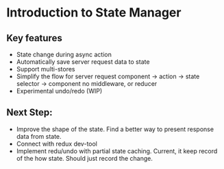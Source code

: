 # Introduction to State Manager

## Key features
* State change during async action
* Automatically save server request data to state
* Support multi-stores
* Simplify the flow for server request
  component -> action -> state selector -> component
  no middleware, or reducer
* Experimental undo/redo (WIP)

## Next Step:
* Improve the shape of the state. Find a better way to present response data from state.
* Connect with redux dev-tool
* Implement redu/undo with partial state caching. Current, it keep record of the how state. Should just record the change.